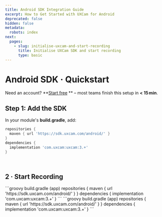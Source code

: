 ```yaml
---
title: Android SDK Integration Guide
excerpt: How to Get Started with UXCam for Android
deprecated: false
hidden: false
metadata:
  robots: index
next:
  pages:
    - slug: initialise-uxcam-and-start-recording
      title: Initialise UXCam SDK and start recording
      type: basic
---
```

# Android SDK · Quickstart

<GitHubCallout type="note">Need an account? \*\*[Start free](/signup)     \*\* – most teams finish this setup in **\< 15 min**.</GitHubCallout>

## Step 1: Add the SDK

In your module's **build.gradle**, add:

```groovy build.gradle (app)
repositories {
  maven { url 'https://sdk.uxcam.com/android/' }
}
dependencies {
  implementation 'com.uxcam:uxcam:3.+'
}
```

<br />

## 2 · Start Recording

<Tabs>
  <Tab title="Kotlin">
    ```groovy build.gradle (app)
    repositories {
      maven { url 'https://sdk.uxcam.com/android/' }
    }
    dependencies {
      implementation 'com.uxcam:uxcam:3.+'
    }
    ```
  </Tab>

  <Tab title="Java">
    ```groovy build.gradle (app)
    repositories {
    maven { url 'https://sdk.uxcam.com/android/' }
    }
    dependencies {
    implementation 'com.uxcam:uxcam:3.+'
    }
    ```
  </Tab>
</Tabs>